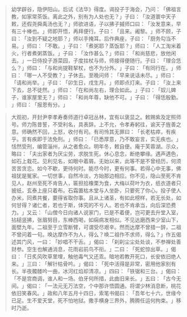 
> 幼学辟谷，隐伊阳山。后试《法华》得度。谒投子于海会，乃问：​「佛祖言教，如家常茶饭。离此之外，别有为人处也无？​」子曰：​「汝道寰中天子敕，还假尧舜禹汤也无？​」师欲进语，子以拂子摵师口曰：​「汝发意来，早有三十棒也。​」师即开悟，再拜便行。子曰：​「且来。阇黎。​」师不顾，子曰：​「汝到不疑之地耶？​」师以手掩耳。后作典座，子曰：​「厨务勾当不易。​」师曰：​「不敢。​」子曰：​「煮粥耶？蒸饭耶？​」师曰：​「人工淘米着火，行者煮粥蒸饭。​」子曰：​「汝作甚么？​」师曰：​「和尚慈悲，放他闲去。​」一日侍投子游菜园，子度拄杖与师，师接得便随行。子曰：​「理合恁么？​」师曰：​「与和尚提鞋挈杖，也不为分外。​」子曰：​「有同行在。​」师曰：​「哪一人不受教？​」子休去。至晚问师：​「早来说话未尽。​」师曰：​「请和尚举。​」子曰：​「卯生日，戌生月。​」师即点灯来。子曰：​「汝上来下去，总不徒然。​」师曰：​「在和尚左右，理合如此。​」子曰：​「奴儿婢子，谁家屋里无？​」师曰：​「和尚年尊，缺他不可。​」子曰：​「得恁殷勤。​」师曰：​「报恩有分。​」

> 大观初，开封尹李孝寿奏师道行卓冠丛林，宜有以褒显之。敕赐紫及定照师号。师力陈昔誓，不受利名，具表辞。上不允，令孝寿躬往，谕天子旌善之意。师确然不回，上怒，收付有司。有司怜其无罪曰：​「长老枯瘁，有疾乎。言有疾即于法免刑。​」师曰：​「已悉厚意，乃不敢妄言，实无疾也。​」恬然受刑，编管淄州，从之者愈众。明年冬，敕自便。庵于芙蓉湖。示众，略曰：​「夫出家者为厌尘劳，求脱生死。休心息念，断绝攀缘。遇声遇色，如石上栽花。见利见名，如眼中着屑。无始以来，此等不是不曾经历，何须苦苦贪恋。如今不歇，更待何时。能尽今时，更有何事。若得心中无事，佛祖犹是冤家。一切世事，自然冷淡，方始那边相应。你不见，隐山至死不肯见人，赵州至死不肯告人，匾担拾橡栗为食，大梅以荷叶为衣，纸衣道者只披纸，玄泰上座只着布。石霜置枯木堂与人坐卧，只要死了你心。投子使人办米，同煮共餐，要得省取你事。且从上诸圣，有如此榜样，若无长处，如何甘得？诸仁者，若也于斯，体究的不亏人。若也不肯承当，向后深恐费力。​」又云：​「山僧今日向诸人说家门，已是不着便，岂可更去升堂入室，拈槌竖拂，张眉努目，东棒西喝，如痫病发相似。不见达磨西来少室山下，面壁九年。二祖至于立雪断臂，可谓受尽艰辛。然而达摩不曾措一辞，二祖不曾问着一句。唤达摩作不为人，得么？唤二祖作不求师，得么？​」作五偈述其门风，一曰：​「妙唱不干舌。​」偈曰：​「刹刹尘尘处处谈，不参禅处善财参。空生也解通消息，花雨岩前鸟不衔。​」二曰：​「死蛇惊出草。​」偈曰：​「日炙风吹草里埋，触他毒气又还乖。暗地若教开死口，长安依旧绝人来。​」三曰：​「解针枯骨吟。​」偈曰：​「死中活得是非常，密用他家别有长。半夜髑髅吟一曲，冰河红焰却清凉。​」四曰：​「铁锯和三台。​」偈曰：​「不是宫商调，谁人和一场。伯牙何所措，此曲旧来长。​」五曰：​「古今无间。​」偈曰：​「一法元无万法空，个中那许悟圆通。将谓少林消息断，桃花依旧笑春风。​」政和八年五月十四日，索笔书偈曰：​「吾年七十六，世缘今已足。生不爱天堂，死不怕地狱。撒手横身三界外，腾腾任运何拘束。​」移时乃逝。
